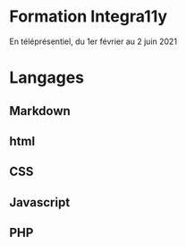 # Formation Integra11y
En téléprésentiel, du 1er février au 2 juin 2021
# Langages
## Markdown
## html
## CSS
## Javascript
## PHP

